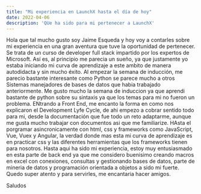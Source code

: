 ```yaml
---
title: "Mi experiencia en LaunchX hasta el día de hoy"
date: 2022-04-06
description: 'QUe ha sido para mi pertenecer a LaunchX'
---
```


Hola que tal mucho gusto soy Jaime Esqueda y hoy voy a contarles sobre mi experiencia en una gran aventura que tuve la oportunidad de pertenecer. Se trata de un curso de developer full stack impartido por los expertos de Microsoft. Así es, al principio me parecia un sueño, ya que justamente yo estaba iniciando mi curva de aprendizaje a este ambito de manera autodidacta y sin mucho éxito. Al empezar la semana de inducción, me parecio bastante interesante como Python se parece mucho a otros Sistemas manejadores de bases de datos que habia trabajado anteriormente. Me gusto mucho la semana de induccion ya que aprendi bastante de python sobre su sintaxis ya que los temas para mi no fueron un problema. ENtrando a Front End, me encanto la forma en como nos explicaron el Development Lyfe Cycle, de ahi empezo a cobrar sentido todo para mi, desde la documentación que fue todo un reto adaptarme, aunque me gusta mucho trabajar con documentos asi que me familiarize. HAsta el porgramar asincronicamente con html, css y frameworks como JavaScript, Vue, Vuex y Angular, la verdad donde mas esta mi curva de aprendizaje es en practicar css y las diferentes herramientas que los frameworks tienen para nosotros.
Hasta aqui ha sido mi experiencia, estoy muy entusiasmado en esta parte de back end ya que me considero buenisimo creando macros en excel con conexiones, consultas y gestionando bases de datos, parte de mineria de datos y programación orientada a objetos a sido mi fuerte.
Quedo super atento y para servirles, me encantaria hacer amigos.

Saludos
